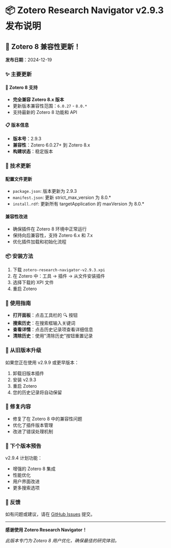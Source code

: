 # 📦 Zotero Research Navigator v2.9.3 发布说明

## 🎉 Zotero 8 兼容性更新！

**发布日期**：2024-12-19

### ✨ 主要更新

#### 🔧 Zotero 8 支持
- **完全兼容 Zotero 8.x 版本**
- 更新版本兼容性范围：`6.0.27` - `8.0.*`
- 支持最新的 Zotero 8 功能和 API

#### 📋 版本信息
- **版本号**：2.9.3
- **兼容性**：Zotero 6.0.27+ 到 Zotero 8.x
- **构建状态**：稳定版本

### 🔄 技术更新

#### 配置文件更新
- `package.json`: 版本更新为 2.9.3
- `manifest.json`: 更新 strict_max_version 为 8.0.*
- `install.rdf`: 更新所有 targetApplication 的 maxVersion 为 8.0.*

#### 兼容性改进
- 确保插件在 Zotero 8 环境中正常运行
- 保持向后兼容性，支持 Zotero 6.x 和 7.x
- 优化插件加载和初始化流程

### 📦 安装方法

1. 下载 `zotero-research-navigator-v2.9.3.xpi`
2. 在 Zotero 中：工具 → 插件 → 从文件安装插件
3. 选择下载的 XPI 文件
4. 重启 Zotero

### 🚀 使用指南

- **打开面板**：点击工具栏的 🔍 按钮
- **搜索历史**：在搜索框输入关键词
- **查看详情**：点击历史记录项查看详细信息
- **清除历史**：使用"清除历史"按钮重置记录

### 🔄 从旧版本升级

如果您正在使用 v2.9.9 或更早版本：
1. 卸载旧版本插件
2. 安装 v2.9.3
3. 重启 Zotero
4. 您的历史记录将自动保留

### 🐛 修复内容

- 修复了在 Zotero 8 中的兼容性问题
- 优化了插件版本管理
- 改进了错误处理机制

### 🔮 下个版本预告

v2.9.4 计划功能：
- 增强的 Zotero 8 集成
- 性能优化
- 用户界面改进
- 更多搜索选项

### 💬 反馈

如有问题或建议，请在 [GitHub Issues](https://github.com/sperwe/Zotero-Research-Navigator/issues) 提交。

---

**感谢使用 Zotero Research Navigator！**

*此版本专门为 Zotero 8 用户优化，确保最佳的研究体验。*
